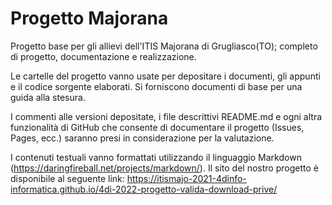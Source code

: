 # Progetto Majorana
Progetto base per gli allievi dell'ITIS Majorana di Grugliasco(TO); completo di progetto, documentazione e realizzazione.

Le cartelle del progetto vanno usate per depositare i documenti, gli appunti e il codice sorgente elaborati.
Si forniscono documenti di base per una guida alla stesura.

I commenti alle versioni depositate, i file descrittivi README.md e ogni altra funzionalità di GitHub che consente di documentare il progetto (Issues, Pages, ecc.) saranno presi in considerazione per la valutazione.

I contenuti testuali vanno formattati utilizzando il linguaggio Markdown (https://daringfireball.net/projects/markdown/).
Il sito del nostro progetto è disponibile al seguente link: https://itismajo-2021-4dinfo-informatica.github.io/4di-2022-progetto-valida-download-prive/
